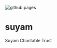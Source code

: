 ![github pages](https://github.com/nvasudevan/suyam/workflows/github%20pages/badge.svg?branch=master)

# suyam

Suyam Charitable Trust
